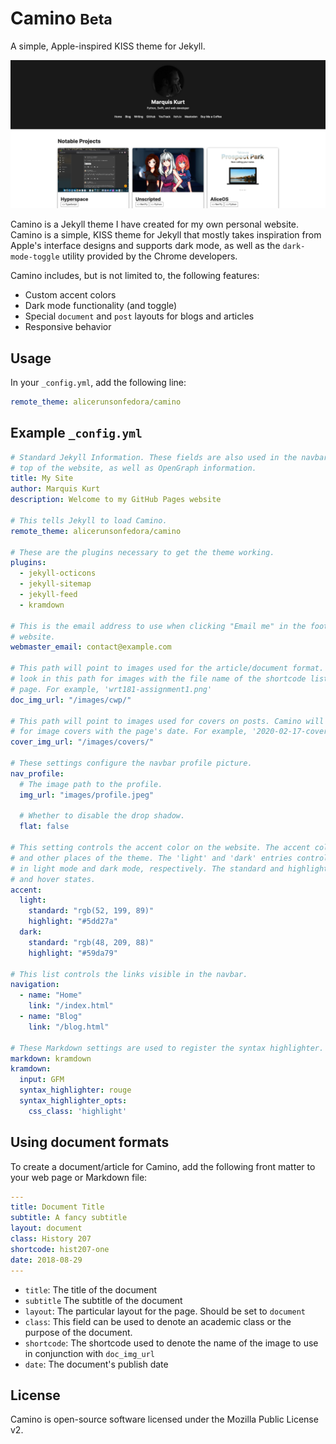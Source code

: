 # Camino <small>Beta</small>

A simple, Apple-inspired KISS theme for Jekyll.

![Example](repo/example.png)

Camino is a Jekyll theme I have created for my own personal website. Camino is a simple, KISS theme for Jekyll that mostly takes inspiration from Apple's interface designs and supports dark mode, as well as the `dark-mode-toggle` utility provided by the Chrome developers.

Camino includes, but is not limited to, the following features:

- Custom accent colors
- Dark mode functionality (and toggle)
- Special `document` and `post` layouts for blogs and articles
- Responsive behavior

## Usage

In your `_config.yml`, add the following line:

```yml
remote_theme: alicerunsonfedora/camino
```

## Example `_config.yml`

```yml
# Standard Jekyll Information. These fields are also used in the navbar on the
# top of the website, as well as OpenGraph information.
title: My Site
author: Marquis Kurt
description: Welcome to my GitHub Pages website

# This tells Jekyll to load Camino.
remote_theme: alicerunsonfedora/camino

# These are the plugins necessary to get the theme working.
plugins:
  - jekyll-octicons
  - jekyll-sitemap
  - jekyll-feed
  - kramdown

# This is the email address to use when clicking "Email me" in the footer of the
# website.
webmaster_email: contact@example.com

# This path will point to images used for the article/document format. Camino will
# look in this path for images with the file name of the shortcode listed on a document
# page. For example, 'wrt181-assignment1.png'
doc_img_url: "/images/cwp/"

# This path will point to images used for covers on posts. Camino will look in this path
# for image covers with the page's date. For example, '2020-02-17-cover.png'
cover_img_url: "/images/covers/"

# These settings configure the navbar profile picture.
nav_profile:
  # The image path to the profile.
  img_url: "images/profile.jpeg"

  # Whether to disable the drop shadow.
  flat: false

# This setting controls the accent color on the website. The accent color affects buttons, links,
# and other places of the theme. The 'light' and 'dark' entries control what color is displayed
# in light mode and dark mode, respectively. The standard and highlight entries control the idle
# and hover states.
accent:
  light:
    standard: "rgb(52, 199, 89)"
    highlight: "#5dd27a"
  dark:
    standard: "rgb(48, 209, 88)"
    highlight: "#59da79"

# This list controls the links visible in the navbar.
navigation:
  - name: "Home"
    link: "/index.html"
  - name: "Blog"
    link: "/blog.html"

# These Markdown settings are used to register the syntax highlighter.
markdown: kramdown
kramdown:
  input: GFM
  syntax_highlighter: rouge
  syntax_highlighter_opts:
    css_class: 'highlight'
```
## Using document formats

To create a document/article for Camino, add the following front matter to your web page or Markdown file:

```yml
---
title: Document Title
subtitle: A fancy subtitle
layout: document
class: History 207
shortcode: hist207-one
date: 2018-08-29
---
```

- `title`: The title of the document
- `subtitle` The subtitle of the document
- `layout`: The particular layout for the page. Should be set to `document`
- `class`: This field can be used to denote an academic class or the purpose of the document.
- `shortcode`: The shortcode used to denote the name of the image to use in conjunction with `doc_img_url`
- `date`: The document's publish date

## License

Camino is open-source software licensed under the Mozilla Public License v2.